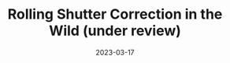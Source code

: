 ---
title: "Rolling Shutter Correction in the Wild (under review)"
collection: publications
permalink: /publication/2023-drsc
date: 2023-03-17
venue: "TPAMI"
authors: " <b>Delin Qu$^*$</b>, <b>Bangyan Liao$^{*}$</b>, Huiqing Zhang, Omar Ait-Aider, Yizhen Lao$^{†}$"
url: 
project: https://delinqu.github.io/NW-RSBA/
bibtex: files/2023_drsc.txt
arxiv: https://arxiv.org/pdf/2209.08503.pdf
openpdf: https://arxiv.org/pdf/2209.08503.pdf
supp: 
teaser: images/2023_drsc.png
videoresults: 
videotalk: 
poster: 
code: https://github.com/DelinQu/NW-RSBA
---